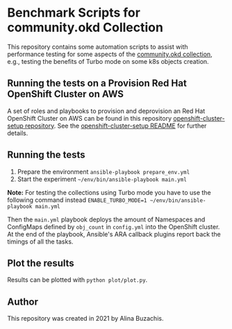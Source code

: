 # Benchmark Scripts for community.okd Collection

This repository contains some automation scripts to assist with performance testing for some aspects of the [community.okd collection](https://github.com/ansible-collections/community.okd), e.g., testing the benefits of Turbo mode on some k8s objects creation.

## Running the tests on a Provision Red Hat OpenShift Cluster on AWS

A set of roles and playbooks to provision and deprovision an Red Hat OpenShift Cluster on AWS can be found in this repository [openshift-cluster-setup repository](https://github.com/alinabuzachis/openshift-cluster-setup). See the [openshift-cluster-setup README](https://github.com/alinabuzachis/openshift-cluster-setup/README.md) for further details.

## Running the tests
  1. Prepare the environment `ansible-playbook prepare_env.yml`
  2. Start the experiment `~/env/bin/ansible-playbook main.yml`

**Note:** For testing the collections using Turbo mode you have to use the following command instead `ENABLE_TURBO_MODE=1 ~/env/bin/ansible-playbook main.yml`  

Then the `main.yml` playbook deploys the amount of Namespaces and ConfigMaps defined by `obj_count` in `config.yml` into the OpenShift cluster. At the end of the playbook, Ansible's ARA callback plugins report back the timings of all the tasks.

## Plot the results
Results can be plotted with `python plot/plot.py`.

## Author

This repository was created in 2021 by Alina Buzachis.

